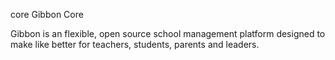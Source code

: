 core
Gibbon Core

Gibbon is an flexible, open source school management platform designed to make like better for teachers, students, parents and leaders.
